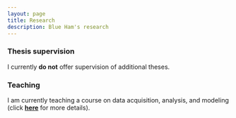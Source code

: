 ```yaml
---
layout: page
title: Research
description: Blue Ham's research
---
```


<h3 id="thesis-supervision">Thesis supervision</h3>
<p>I currently <strong>do not</strong> offer supervision of additional theses.</p>
<h3 id="teaching">Teaching</h3>
<p>I am currently teaching a course on data acquisition, analysis, and modeling (click <a href="https://campus.uni-freiburg.de/qisserver/pages/startFlow.xhtml?_flowId=detailView-flow&amp;unitId=8212"><strong>here</strong></a> for more details).</p>
